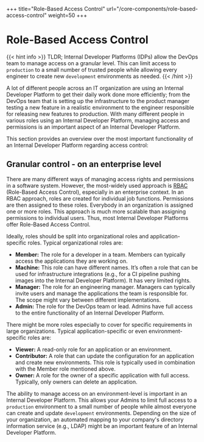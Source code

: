 +++
title="Role-Based Access Control"
url="/core-components/role-based-access-control"
weight=50
+++

# Role-Based Access Control

{{< hint info >}}
TLDR; Internal Developer Platforms (IDPs) allow the DevOps team to manage access on a granular level. This can limit access to `production` to a small number of trusted people while allowing every engineer to create new `development` environments as needed.
{{< /hint >}}

A lot of different people across an IT organization are using an Internal Developer Platform to get their daily work done more efficiently; from the DevOps team that is setting up the infrastructure to the product manager testing a new feature in a realistic environment to the engineer responsible for releasing new features to production. With many different people in various roles using an Internal Developer Platform, managing access and permissions is an important aspect of an Internal Developer Platform.

This section provides an overview over the most important functionality of an Internal Developer Platform regarding access control:

## Granular control - on an enterprise level

There are many different ways of managing access rights and permissions in a software system. However, the most-widely used approach is [RBAC](https://en.wikipedia.org/wiki/Role-based_access_control) (Role-Based Access Control), especially in an enterprise context. In an RBAC approach, roles are created for individual job functions. Permissions are then assigned to these roles. Everybody in an organization is assigned one or more roles. This approach is much more scalable than assigning permissions to individual users. Thus, most Internal Developer Platforms offer Role-Based Access Control.

Ideally, roles should be split into organizational roles and application-specific roles. Typical organizational roles are:

- **Member:** The role for a developer in a team. Members can typically access the applications they are working on.
- **Machine:** This role can have different names. It’s often a role that can be used for infrastructure integrations (e.g., for a CI pipeline pushing images into the Internal Developer Platform). It has very limited rights.
- **Manager:** The role for an engineering manager. Managers can typically invite users and manage the applications the team is responsible for. The scope might vary between different implementations.
- **Admin:** The role for the DevOps team or lead. Admins have full access to the entire functionality of an Internal Developer Platform.

There might be more roles especially to cover for specific requirements in large organizations. Typical application-specific or even environment-specific roles are:

- **Viewer:** A read-only role for an application or an environment.
- **Contributor:** A role that can update the configuration for an application and create new environments. This role is typically used in combination with the Member role mentioned above.
- **Owner:** A role for the owner of a specific application with full access. Typically, only owners can delete an application.

The ability to manage access on an environment-level is important in an Internal Developer Platform. This allows your Admins to limit full access to a `production` environment to a small number of people while almost everyone can create and update `development` environments. Depending on the size of your organization, an automated mapping to your company's directory information service (e.g., LDAP) might be an important feature of an Internal Developer Platform.
